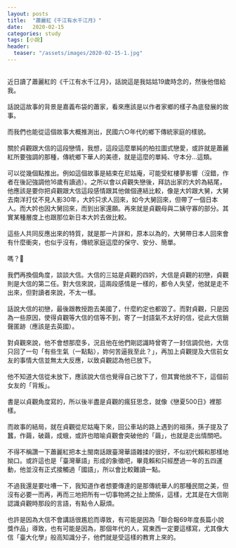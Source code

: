 ```yaml
---
layout: posts
title:  "蕭麗紅《千江有水千江月》"
date:   2020-02-15
categories: study
tags: [小說]
header: 
  teaser: "/assets/images/2020-02-15-1.jpg"
---
```

<br>
近日讀了蕭麗紅的《千江有水千江月》，話說這是我姑姑19歲時念的，然後他借給我。<br><br>
話說這故事的背景是嘉義布袋的蕭家，看來應該是以作者家鄉的樣子為底發展的故事。<br><br>
而我們也能從這個故事大概推測出，民國六○年代的鄉下傳統家庭的樣貌。<br><br>
關於貞觀跟大信的這段戀情，我想，這段這麼單純的柏拉圖式戀愛，或許就是蕭麗紅所要強調的那種，傳統鄉下華人的美德，就是這麼的單純、守本分…這類。<br><br>
可以從幾個點推出。例如這個故事是結束在尼姑庵，可能受紅樓夢影響（沒錯，作者在後記強調他16歲有讀過）。之所以會以貞觀失戀後，拜訪出家的大妗為結尾，他應該是要你把貞觀跟大信這段感情跟其他做個連結比較，像是大妗跟大舅，大舅去南洋打仗不見人影30年，大妗只求人回來，如今大舅回來，但帶了一個日本人。而大妗也因大舅回來，而到出家還願。再來就是貞觀母與二姨守寡的部分。其實某種層度上也跟那位新日本大妗去做比較。<br><br>
這些人共同反應出來的特質，就是那一片詳和，原本以為的，大舅帶日本人回來會有什麼衝突，也似乎沒有，傳統家庭這麼的保守、安分、簡單。<br><br>
嗎？🤔<br><br>
我們再換個角度，談談大信。大信的三姑是貞觀的四妗，大信是貞觀的初戀，貞觀則是大信的第二任。對大信來說，這兩段感情是一樣的，都令人失望，他就是走不出來，但對讀者來說，不太一樣。<br><br>
話說大信的初戀，最後跟教授跑去美國了，什麼約定也都毀了。而對貞觀，只是因為一些原因，使得貞觀等大信的信等不到，寄了一封語氣不太好的信，從此大信銷聲匿跡（應該是去英國）。<br><br>
對貞觀來說，他不會想那麼多，況且他在他們剛認識時曾寄了一封信調侃他，大信只回了一句「有些生氣（一點點），妳何苦逼我至此？」，再加上貞觀提及大信前女友的事情大信並無太大反應，以致貞觀認為他已放下。<br><br>
他不知道大信從未放下，應該說大信也覺得自己放下了，但其實他放不下，這個前女友的「背叛」。<br><br>
書是以貞觀角度寫的，所以後半盡是貞觀的瘋狂思念，就像《戀夏500日》裡那樣。<br><br>
而故事的結局，就在貞觀從尼姑庵下來，回公車站的路上遇到的祖孫，孫子提及了蠶，作繭，破繭，成蛾，或許也暗喻貞觀會突破他的「繭」，也就是走出情關吧。<br><br>
不得不稱讚一下蕭麗紅把本土閩南話跟臺灣華語雜揉的很好，不似初代賴和那樣地拗口。或許這也是「臺灣華語」形成的象徵吧，畢竟賴和只經歷過一年的五四運動，他並沒有正式接觸過「國語」，所以會比較難讀一點。<br><br>
不過我還是要吐嘈一下，我知道作者想要傳達的是那傳統華人的那種民間之美，但沒有必要一而再，再而三地把所有一切事物將之扯上關係，這樣，尤其是在大信剛認識貞觀時那段的言語，有點令人厭煩。<br><br>
也許是因為大信不會講話很尷尬而導致，有可能是因為「聯合報69年度長篇小說獎作品」導致，也有可能是因為，那個年代的人，寫東西一定要這樣寫，尤其像大信「臺大化學」般高知識分子，他們就是受這樣的教育上來的。<br><br>